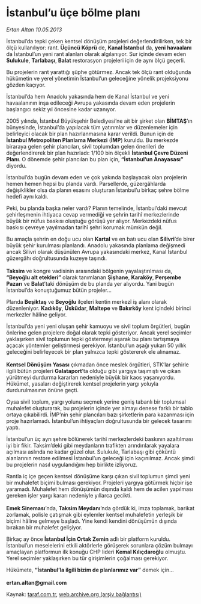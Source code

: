 # İstanbul’u üçe bölme planı

*Ertan Altan 10.05.2013*

<div class="yazi"><p>İstanbul’da tepki çeken kentsel dönüşüm projeleri değerlendirilirken, tek bir ölçü kullanılıyor: rant. <b>Üçüncü Köprü</b> de, <b>Kanal İstanbul</b> da, <b>yeni havaalanı</b> da İstanbul’un yeni rant alanları olarak algılanıyor. Sur içinde devam eden <b>Sulukule</b>, <b>Tarlabaşı</b>, <b>Balat</b> restorasyon projeleri için de aynı ölçü geçerli. </p>
<p>Bu projelerin rant yarattığı şüphe götürmez. Ancak tek ölçü rant olduğunda hükümetin ve yerel yönetimin İstanbul’un geleceğine yönelik projeksiyonu gözden kaçıyor. </p>
<p>İstanbul’da hem Anadolu yakasında hem de Kanal İstanbul ve yeni havaalanının inşa edileceği Avrupa yakasında devam eden projelerin başlangıcı sekiz yıl öncesine kadar uzanıyor. </p>
<p>2005 yılında, İstanbul Büyükşehir Belediyesi’ne ait bir şirket olan <b>BİMTAŞ</b>’ın bünyesinde, İstanbul’da yapılacak tüm yatırımlar ve düzenlemeler için belirleyici olacak bir plan hazırlanmasına karar verildi. Bunun için de <b>İstanbul Metropoliten Planlama Merkezi</b> (<b>İMP</b>) kuruldu. Bu merkezde biraraya gelen şehir plancıları, sivil toplumdan gelen önerileri de değerlendirerek bir plan hazırladı: 1/100 bin ölçekli <b>İstanbul Çevre Düzeni Planı</b>. O dönemde şehir plancıları bu plan için, <b>“İstanbul’un Anayasası”</b> diyordu. </p>
<p>İstanbul’da bugün devam eden ve çok yakında başlayacak olan projelerin hemen hemen hepsi bu planda vardı. Parsellerde, güzergâhlarda değişiklikler olsa da planın esasını oluşturan İstanbul’u birkaç şehre bölme hedefi aynı kaldı. </p>
<p>Peki, bu planda başka neler vardı? Planın temelinde, İstanbul’daki mevcut şehirleşmenin ihtiyaca cevap vermediği ve şehrin tarihî merkezlerinde büyük bir nüfus baskısı oluştuğu görüşü yer alıyor. Merkezdeki nüfus baskısı çevreye yayılmadan tarihî şehri korumak mümkün değil. </p>
<p>Bu amaçla şehrin en doğu ucu olan <b>Kartal</b> ve en batı ucu olan <b>Silivri</b>’de birer büyük şehir kurulması planlandı. Anadolu yakasında planlama değişmedi ancak Silivri olarak düşünülen Avrupa yakasındaki merkez, Kanal İstanbul güzergâhı doğrultusunda kuzeye taşındı.<br/><br/><b>Taksim</b> ve kongre vadisinin arasındaki bölgenin yayalaştırılması da, <b>“Beyoğlu alt etekleri”</b> olarak tanımlanan <b>Şişhane</b>, <b>Karaköy</b>, <b>Perşembe Pazarı</b> ve <b>Balat</b>’taki dönüşüm de bu planda yer alıyordu. Yani bugün İstanbul’da konuştuğumuz bütün projeler...</p>
<p>Planda <b>Beşiktaş</b> ve <b>Beyoğlu</b> ilçeleri kentin merkezî iş alanı olarak düzenleniyor. <b>Kadıköy</b>, <b>Üsküdar</b>, <b>Maltepe</b> ve <b>Bakırköy</b> kent içindeki birinci merkezler hâline geliyor. </p>
<p>İstanbul’da yeni yeni oluşan şehir kamuoyu ve sivil toplum örgütleri, bugün önlerine gelen projelere doğal olarak tepki gösteriyor. Ancak yerel seçimler yaklaşırken sivil toplumun tepki göstermeyi aşarak bu planı tartışmaya açacak yöntemler geliştirmesi gerekiyor. İstanbul’un aşağı yukarı 50 yıllık geleceğini belirleyecek bir plan yalnızca tepki göstererek ele alınamaz. <br/><br/><b>Kentsel Dönüşüm Yasası</b> çıkmadan önce meslek örgütleri, STK’lar şehirle ilgili bütün projeleri <b>Galataport</b>’ta olduğu gibi yargıya taşımıştı ve çıkan yürütmeyi durdurma kararları nedeniyle büyük bir kaos yaşanıyordu. Hükümet, yasaları değiştirerek kentsel projelerin yargı yoluyla durdurulmasının önüne geçti. </p>
<p>Oysa sivil toplum, yargı yolunu seçmek yerine geniş tabanlı bir toplumsal muhalefet oluşturarak, bu projelerin içinde yer almayı denese farklı bir tablo ortaya çıkabilirdi. İMP’nin şehir plancıları bazı şirketlerin para kazanması için proje hazırlamadı. İstanbul’un ihtiyaçları doğrultusunda bir gelecek tasarımı yaptı. </p>
<p>İstanbul’un üç ayrı şehre bölünerek tarihî merkezlerdeki baskının azaltılması iyi bir fikir. Taksim’deki gibi meydanların trafikten arındırılarak yayalara açılması aslında ne kadar güzel olur. Sulukule, Tarlabaşı gibi çöküntü alanlarının restore edilmesi İstanbul’un geleceği için kaçınılmaz. Ancak şimdi bu projelerin nasıl uygulandığını hep birlikte izliyoruz.</p>
<p>Rantla iç içe geçen kentsel dönüşüme karşı çıkan sivil toplumun şimdi yeni bir muhalefet biçimi bulması gerekiyor. Projeleri yargıya götürmek hiçbir işe yaramadı. Muhalefet hem dönüşümün dışında kaldı hem de acilen yapılması gereken işler yargı kararı nedeniyle yıllarca gecikti. <br/><br/><b>Emek Sineması</b>’nda, <b>Taksim Meydanı</b>’nda gördük ki, imza toplamak, barikat zorlamak, polisle çatışmak gibi eylemler kentsel muhalefetin yerleşik bir biçimi hâline gelmeye başladı. Yine kendi kendini dönüşümün dışında bırakan bir muhalefet gelişiyor. </p>
<p>Birkaç ay önce <b>İstanbul İçin Ortak Zemin</b> adlı bir platform kuruldu. İstanbul’un meselelerini etkili aktörlerle görüşerek sorunlara çözüm bulmayı amaçlayan platformun ilk konuğu CHP lideri <b>Kemal Kılıçdaroğlu</b> olmuştu. Yerel seçimler yaklaşırken bu tür girişimlerin çoğalması gerekiyor. </p>
<p>Hükümete, <b>“İstanbul’la ilgili bizim de planlarımız var”</b> demek için...<br/><br/><strong>ertan.altan@gmail.com</strong></p>
</div>

Kaynak: [taraf.com.tr](http://www.taraf.com.tr:80/ertan-altan/makale-istanbul-u-uce-bolme-plani.htm), [web.archive.org (arşiv bağlantısı)](http://web.archive.org/web/20130607081550/http://www.taraf.com.tr:80/ertan-altan/makale-istanbul-u-uce-bolme-plani.htm)
